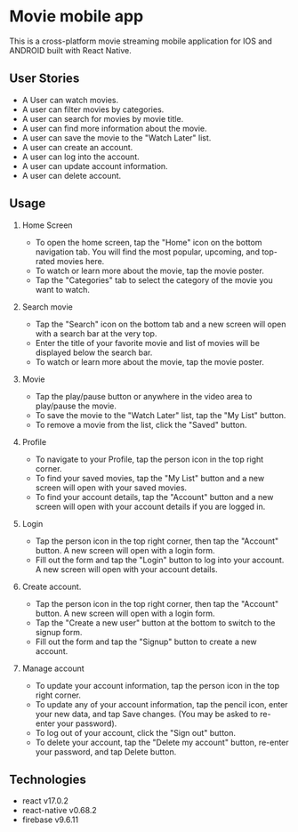 # Movie mobile app

This is a cross-platform movie streaming mobile application for IOS and ANDROID built with React Native.


<!-- ## Introduction -->

<!-- Intro... -->


<!-- ## How to run the app 

NOTE you need special tools to run this app. -->


## User Stories
     
   - A User can watch movies.
   - A user can filter movies by categories.
   - A user can search for movies by movie title.
   - A user can find more information about the movie.
   - A user can save the movie to the "Watch Later" list.
   - A user can create an account.
   - A user can log into the account.
   - A user can update account information.
   - A user can delete account.
 

## Usage

1. Home Screen

   - To open the home screen, tap the "Home" icon on the bottom navigation tab. You will find the most popular, upcoming, and top-rated movies here.
   - To watch or learn more about the movie, tap the movie poster.
   - Tap the "Categories" tab to select the category of the movie you want to watch.

2. Search movie

   - Tap the "Search" icon on the bottom tab and a new screen will open with a search bar at the very top. 
   - Enter the title of your favorite movie and list of movies will be displayed below the search bar.
   - To watch or learn more about the movie, tap the movie poster.

3. Movie

   - Tap the play/pause button or anywhere in the video area to play/pause the movie.
   - To save the movie to the "Watch Later" list, tap the "My List" button.
   - To remove a movie from the list, click the "Saved" button.
   
4. Profile

   - To navigate to your Profile, tap the person icon in the top right corner.
   - To find your saved movies, tap the "My List" button and a new screen will open with your saved movies.
   - To find your account details, tap the "Account" button and a new screen will open with your account details if you are logged in.

5. Login

   - Tap the person icon in the top right corner, then tap the "Account" button. A new screen will open with a login form.
   - Fill out the form and tap the "Login" button to log into your account. A new screen will open with your account details.

6. Create account.

   - Tap the person icon in the top right corner, then tap the "Account" button. A new screen will open with a login form.
   - Tap the "Create a new user" button at the bottom to switch to the signup form.
   - Fill out the form and tap the "Signup" button to create a new account.

7. Manage account

   - To update your account information, tap the person icon in the top right corner.
   - To update any of your account information, tap the pencil icon, enter your new data, and tap Save changes. (You may be asked to re-enter your password).
   - To log out of your account, click the "Sign out" button.
   - To delete your account, tap the "Delete my account" button, re-enter your password, and tap Delete button.
   

## Technologies

   - react v17.0.2
   - react-native v0.68.2
   - firebase v9.6.11
